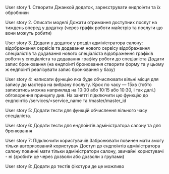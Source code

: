 User story 1.
Створити Джанкой додаток, зареєструвати ендпоінти та їх обробники

User story 2.
Описати моделі
Дожати отримання доступних послуг на тиждень вперед у додатку (через графік роботи майстрів та послуги що вони можуть робити)

User story 3.
Додати у додаток у розділ адміністратора салону:
відображення сервісів та додавання нового сервісу
відображення спеціалістів та додавання нового спеціаліста
відображення графіків роботи у спеціаліста та додавання графіку роботи до спеціаліста
Додати запис бронювання (на ендпоінті бронювання створити форму та у цьому ж ендпоінті реалізувати запис бронювання у базу)

User story 4:
написати функцію яка буде обчислювати вільні місця для запису до мастера на вибрану послугу. Крок по часу — 15хв (тобто записатись можна наприклад на 10:00 або 10:15 або 10:30, і так далі.)
обговорення принципу див. На занятті
підключити цю функцію до ендпоінтів /services/<service_name та /master/master_id

User story 5:
Додати тести для функцій обчислення вільного часу спеціаліста.

User story 6:
Додати тести для ендпоінтів адміністратора салону та для бронювання

User story 7:
Підключити користувачів
Забронювати повинен мати змогу тільки авторизований користувач
Доступ до ендпоінтів адміністратора салону повинні мати тільки адміністратори салону, 
звичайні користувачі - ні (зробити це через дозволи або дозволи з групами)

User story 8:
Додати до тестів фікстури де це можливо